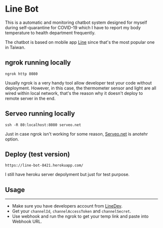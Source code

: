 # Line Bot

This is a automatic and monitoring chatbot system designed for myself during self-quarantine for COVID-19 which I have to report my body temperature to health department frequently.

The chatbot is based on mobile app [Line](https://line.me/ 'Line') since that's the most popular one in Taiwan.

## ngrok running locally

```shell
ngrok http 8080
```

Usually ngrok is a very handy tool allow developer test your code without deployment.
However, in this case, the thermometer sensor and light are all wired within local network, that's the reason why it doesn't deploy to remote server in the end.

## Serveo running locally

```shell
ssh -R 80:localhost:8080 serveo.net
```

Just in case ngrok isn't working for some reason, [Serveo.net](http://serveo.net/ 'Serveo.net') is anotehr option.

## Deploy (test version)

```shell
https://line-bot-8421.herokuapp.com/
```

I still have heroku server depolyment but just for test purpose.

## Usage

---

- Make sure you have developers account from [LineDev](developers.line.biz 'LineDev').
- Get your `channelId`, `channelAccessToken` and `channelSecret`.
- Use webhook and run the ngrok to get your temp link and paste into Webhook URL.
